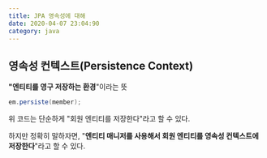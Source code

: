 ```yaml
---
title: JPA 영속성에 대해
date: 2020-04-07 23:04:90
category: java
---
```


## 영속성 컨텍스트(Persistence Context)

**"엔티티를 영구 저장하는 환경**"이라는 뜻

```java
em.persiste(member);
```

위 코드는 단순하게 "회원 엔티티를 저장한다"라고 할 수 있다.

하지만 정확히 말하자면, "**엔티티 매니저를 사용해서 회원 엔티티를 영속성 컨텍스트에 저장한다**"라고 할 수 있다.

